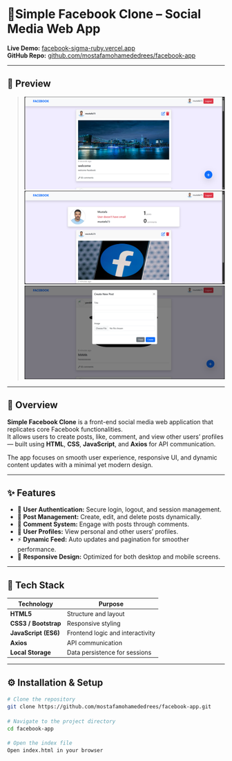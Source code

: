 # 💬Simple Facebook Clone – Social Media Web App

**Live Demo:** [facebook-sigma-ruby.vercel.app](https://facebook-sigma-ruby.vercel.app/)  
**GitHub Repo:** [github.com/mostafamohamededrees/facebook-app](https://github.com/mostafamohamededrees/facebook-app)

---

## 📸 Preview
> ![Home Page](/screenshots/home.png)
> ![Profile Page](/screenshots/profile.png)
> ![add Posts](/screenshots/add.png)


---

## 🚀 Overview

**Simple Facebook Clone** is a front-end social media web application that replicates core Facebook functionalities.  
It allows users to create posts, like, comment, and view other users’ profiles — built using **HTML**, **CSS**, **JavaScript**, and **Axios** for API communication.

The app focuses on smooth user experience, responsive UI, and dynamic content updates with a minimal yet modern design.

---

## ✨ Features

- 🔐 **User Authentication:** Secure login, logout, and session management.  
- 📝 **Post Management:** Create, edit, and delete posts dynamically.  
- 💬 **Comment System:** Engage with posts through comments.  
- 👤 **User Profiles:** View personal and other users’ profiles.  
- ⚡ **Dynamic Feed:** Auto updates and pagination for smoother performance.  
- 📱 **Responsive Design:** Optimized for both desktop and mobile screens.  

---

## 🧠 Tech Stack

| Technology | Purpose |
|-------------|----------|
| **HTML5** | Structure and layout |
| **CSS3 / Bootstrap** | Responsive styling |
| **JavaScript (ES6)** | Frontend logic and interactivity |
| **Axios** | API communication |
| **Local Storage** | Data persistence for sessions |

---

## ⚙️ Installation & Setup

```bash
# Clone the repository
git clone https://github.com/mostafamohamededrees/facebook-app.git

# Navigate to the project directory
cd facebook-app

# Open the index file
Open index.html in your browser
